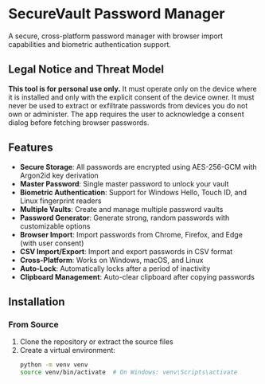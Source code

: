 # SecureVault Password Manager

A secure, cross-platform password manager with browser import capabilities and biometric authentication support.

## Legal Notice and Threat Model

**This tool is for personal use only.** It must operate only on the device where it is installed and only with the explicit consent of the device owner. It must never be used to extract or exfiltrate passwords from devices you do not own or administer. The app requires the user to acknowledge a consent dialog before fetching browser passwords.

## Features

- **Secure Storage**: All passwords are encrypted using AES-256-GCM with Argon2id key derivation
- **Master Password**: Single master password to unlock your vault
- **Biometric Authentication**: Support for Windows Hello, Touch ID, and Linux fingerprint readers
- **Multiple Vaults**: Create and manage multiple password vaults
- **Password Generator**: Generate strong, random passwords with customizable options
- **Browser Import**: Import passwords from Chrome, Firefox, and Edge (with user consent)
- **CSV Import/Export**: Import and export passwords in CSV format
- **Cross-Platform**: Works on Windows, macOS, and Linux
- **Auto-Lock**: Automatically locks after a period of inactivity
- **Clipboard Management**: Auto-clear clipboard after copying passwords

## Installation

### From Source

1. Clone the repository or extract the source files
2. Create a virtual environment:
   ```bash
   python -m venv venv
   source venv/bin/activate  # On Windows: venv\Scripts\activate